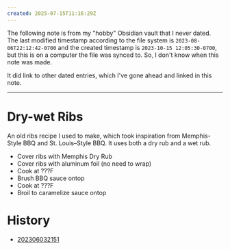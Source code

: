 ```yaml
---
created: 2025-07-15T11:16:29Z
---
```


The following note is from my "hobby" Obsidian vault that I never dated. The last modified timestamp according to the file system is `2023-08-06T22:12:42-0700` and the created timestamp is `2023-10-15 12:05:30-0700`, but this is on a computer the file was synced to. So, I don't know when this note was made.

It did link to other dated entries, which I've gone ahead and linked in this note.

---

# Dry-wet Ribs

An old ribs recipe I used to make, which took inspiration from Memphis-Style BBQ and St. Louis–Style BBQ. It uses both a dry rub and a wet rub.

* Cover ribs with Memphis Dry Rub
* Cover ribs with aluminum foil (no need to wrap)
* Cook at ???F
* Brush BBQ sauce ontop
* Cook at ???F
* Broil to caramelize sauce ontop

# History

- [202306032151](202306032151.md)
